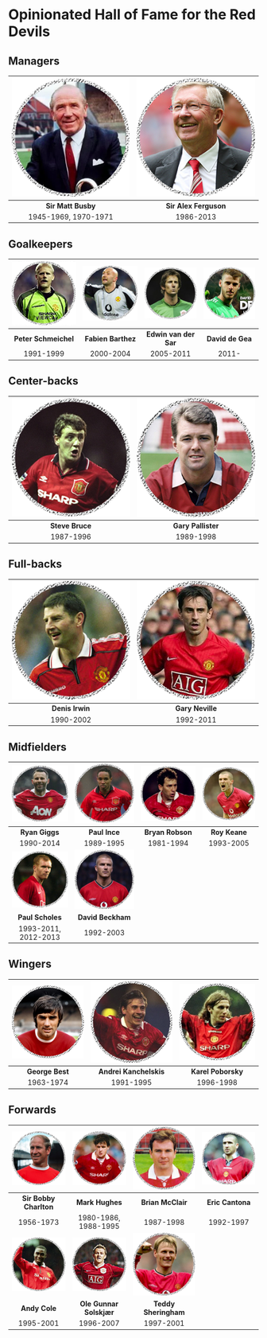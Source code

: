 # Opinionated Hall of Fame for the Red Devils

## Managers

![](managers/matt-busby.png) | ![](managers/alex-ferguson.png)
:---------------------------:|:------------------------------:
**Sir Matt Busby**           | **Sir Alex Ferguson**
1945-1969, 1970-1971         | 1986-2013

## Goalkeepers

![](gk/schmeichel.png) | ![](gk/barthez.png) | ![](gk/van-der-sar.png) | ![](gk/de-gea.png)
:---------------------:|:-------------------:|:-----------------------:|:-----------------:
**Peter Schmeichel**   | **Fabien Barthez**  | **Edwin van der Sar**   | **David de Gea**
1991-1999              | 2000-2004           | 2005-2011               | 2011-

## Center-backs

![](cb/bruce.png) | ![](cb/pallister.png) |
:----------------:|:---------------------:|
**Steve Bruce**   | **Gary Pallister**    |
1987-1996         | 1989-1998             |

## Full-backs

![](fb/irwin.png) | ![](fb/gary-neville.png) |
:----------------:|:------------------------:|
**Denis Irwin**   | **Gary Neville**         |
1990-2002         | 1992-2011                |

## Midfielders

![](mf/giggs.png)    | ![](mf/paul-ince.png) | ![](mf/bryan-robson.png) | ![](mf/roy-keane.png) |
:-------------------:|:---------------------:|:------------------------:|:---------------------:|
**Ryan Giggs**       | **Paul Ince**         | **Bryan Robson**         | **Roy Keane**         |
1990-2014            | 1989-1995             | 1981-1994                | 1993-2005             |
![](mf/scholes.png)  | ![](mf/beckham.png)   |
**Paul Scholes**     | **David Beckham**     |
1993-2011, 2012-2013 | 1992-2003             |

## Wingers

![](wingers/george-best.png) | ![](wingers/kanchelskis.png) | ![](wingers/poborsky.png) |
:---------------------------:|:----------------------------:|:-------------------------:|
**George Best**              | **Andrei Kanchelskis**       | **Karel Poborsky**        |
1963-1974                    | 1991-1995                    | 1996-1998                 |

## Forwards

![](fw/bobby-charlton.png) | ![](fw/mark-hughes.png) | ![](fw/brian-mcclair.png) | ![](fw/cantona.png) |
:-------------------------:|:-----------------------:|:-------------------------:|:-------------------:|
**Sir Bobby Charlton**     | **Mark Hughes**         | **Brian McClair**         | **Eric Cantona**    |
1956-1973                  | 1980-1986, 1988-1995    | 1987-1998                 | 1992-1997           |
![](fw/andy-cole.png)      | ![](fw/solskjaer.png)   | ![](fw/sheringham.png)
**Andy Cole**              | **Ole Gunnar Solskjær** | **Teddy Sheringham**
1995-2001                  | 1996-2007               | 1997-2001
